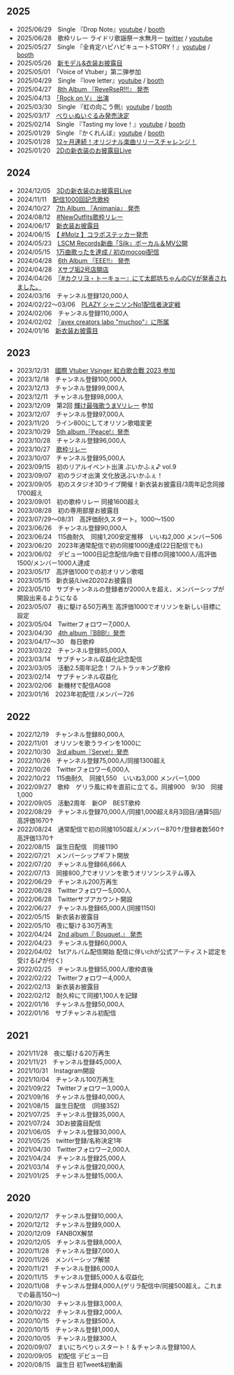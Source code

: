 ﻿## 2025
* 2025/06/29　Single 『Drop Note』[youtube](https://www.youtube.com/watch?v=NfF1BrPKdhQ) / [booth](https://maisakiberry.booth.pm/items/7108521)
* 2025/06/28　歌枠リレー ライドリ歌謡祭ー水無月ー [twitter](https://x.com/MaisakiBerry/status/1936736376856412425) / [youtube](https://www.youtube.com/watch?v=lKmuCNyQyfw)
* 2025/05/27　Single 『全肯定ハピハピキュートSTORY！』[youtube](https://www.youtube.com/watch?v=CfoE7AlT9Gw) / [booth](https://maisakiberry.booth.pm/items/6973630)
* 2025/05/26　[新モデル&衣装お披露目](https://www.youtube.com/watch?v=9G0RAa5cOlY)
* 2025/05/01　「Voice of Vtuber」第二弾参加
* 2025/04/29　Single 『love letter』[youtube](https://www.youtube.com/watch?v=-KV9NriS6Qw) / [booth](https://maisakiberry.booth.pm/items/6856723)
* 2025/04/27　[8th Album 『ReveRseR!!!』 発売](https://www.maisakiberry.com/8th-reverser)
* 2025/04/13　[「Rock on V」 出演](https://x.com/MaisakiBerry/status/1886013630392811976)
* 2025/03/30　Single 『虹の向こう側』[youtube](https://www.youtube.com/watch?v=uJMo_6VWbNU) / [booth](https://maisakiberry.booth.pm/items/6749581)
* 2025/03/17　[べりぃぬいぐるみ発売決定](https://booth.pm/ja/items/6701348)
* 2025/02/14　Single 『Tasting my love！』[youtube](https://www.youtube.com/watch?v=0oiLP4U35wU) / [booth](https://maisakiberry.booth.pm/items/6590835)
* 2025/01/29　Single 『かくれんぼ』[youtube](https://www.youtube.com/watch?v=NnlmnMSXIks) / [booth](https://maisakiberry.booth.pm/items/6535210)
* 2025/01/28　[12ヶ月連続！オリジナル楽曲リリースチャレンジ！](https://x.com/MaisakiBerry/status/1884376072512495625)
* 2025/01/20　[2Dの新衣装のお披露目Live](https://www.youtube.com/watch?v=s8xse8ghpTw)

## 2024
* 2024/12/05　[3Dの新衣装のお披露目Live](https://www.youtube.com/watch?v=tXgcfNdmL84)
* 2024/11/11　[配信1000回記念歌枠](https://www.youtube.com/watch?v=shZ6j7SIGZo)
* 2024/10/27　[7th Album 『Animania』 発売](https://www.maisakiberry.com/7th-animania)
* 2024/08/12　[#NewOutfits歌枠リレー](https://www.youtube.com/watch?v=p0mNIrHhVGI)
* 2024/06/17　[新衣装お披露目](https://www.youtube.com/watch?v=x4_vih6njco)
* 2024/06/15　[【 #Molz 】コラボステッカー発売](https://x.com/MaisakiBerry/status/1801962725251383668)
* 2024/05/23　[LSCM Records新曲「Silk」ボーカル＆MV公開 ](https://x.com/LSmusicopyright/status/1793208513164157138)
* 2024/05/15　[1万曲歌ったを達成 / 初のmocopi配信](https://www.youtube.com/watch?v=IchCmMl04Lo)
* 2024/04/28　[6th Album 『EEE!!』 発売](https://www.maisakiberry.com/6th-eee)
* 2024/04/28　[Xサブ垢2号店開店](https://twitter.com/m_berrychannnn)
* 2024/04/26　[『#カクリヨ・トーキョー』にて太郎坊ちゃんのCVが発表されました。](https://twitter.com/MaisakiBerry/status/1783701568329801780)
* 2024/03/16　チャンネル登録120,000人
* 2024/02/22～03/06　[PLAZY シャニソンNo1配信者決定戦](https://twitter.com/MaisakiBerry/status/1760606375187779610)
* 2024/02/06　チャンネル登録110,000人
* 2024/02/02　[『avex creators labo "muchoo"』に所属](https://twitter.com/MaisakiBerry/status/1753445877644140803)
* 2024/01/16　[新衣装お披露目](https://www.youtube.com/watch?v=_puahGBIXPs)

## 2023
* 2023/12/31　[國際 Vtuber Vsinger 紅白歌合戰 2023 参加](https://www.youtube.com/watch?v=qCrihRF4wvM&t=2664s)
* 2023/12/18　チャンネル登録100,000人
* 2023/12/13　チャンネル登録99,000人
* 2023/12/11　チャンネル登録98,000人
* 2023/12/09　第2回 [輝け最強歌うまVリレー](https://www.youtube.com/watch?v=8nOYm-3JNx0) 参加
* 2023/12/07　チャンネル登録97,000人
* 2023/11/20　ライン800にしてオリソン歌唱変更
* 2023/10/29　[5th album『Peace!』発売](https://www.maisakiberry.com/5th-peace)
* 2023/10/28　チャンネル登録96,000人
* 2023/10/27　[歌枠リレー](https://www.youtube.com/watch?v=S70Y40SBnsw)
* 2023/10/07　チャンネル登録95,000人
* 2023/09/15　初のリアルイベント出演 ぶいかふぇ♪ vol.9
* 2023/09/07　初のラジオ出演 文化放送ぶいかふぇ！
* 2023/09/05　初のスタジオ3Dライブ開催！新衣装お披露目/3周年記念同接1700超え
* 2023/09/01　初の歌枠リレー 同接1600超え
* 2023/08/28　初の専用部屋お披露目
* 2023/07/29～08/31　高評価耐久スタート。1000～1500
* 2023/06/26　チャンネル登録90,000人
* 2023/06/24　115曲耐久　同接1,200安定推移　いいね2,000 メンバー506
* 2023/06/20　2023年通常配信で初の同接1000達成(22日配信でも)
* 2023/06/02　デビュー1000日記念配信/9曲で目標の同接1000人/高評価1500/メンバー1000人達成
* 2023/05/17　高評価1000での初オリソン歌唱
* 2023/05/15　新衣装/Live2D202お披露目
* 2023/05/10　サブチャンネルの登録者が2000人を超え、メンバーシップが開設出来るようになる
* 2023/05/07　夜に駆ける50万再生  高評価1000でオリソンを新しい目標に設定
* 2023/05/04　Twitterフォロワー7,000人
* 2023/04/30　[4th album『BBB!』発売](https://www.maisakiberry.com/4th-bbb)
* 2023/04/17～30　毎日歌枠
* 2023/03/22　チャンネル登録85,000人
* 2023/03/14　サブチャンネル収益化記念配信
* 2023/03/05　活動2.5周年記念！フルトラッキング歌枠
* 2023/02/14　サブチャンネル収益化
* 2023/02/06　新機材で配信AG08
* 2023/01/16　2023年初配信 /メンバー726
## 2022
* 2022/12/19　チャンネル登録80,000人
* 2022/11/01　オリソンを歌うラインを1000に
* 2022/10/30　[3rd album『Serve!』発売](https://www.maisakiberry.com/3rd-serve)
* 2022/10/26　チャンネル登録75,000人/同接1300超え
* 2022/10/26　Twitterフォロワー6,000人
* 2022/10/22　115曲耐久　同接1,550　いいね3,000 メンバー1,000
* 2022/09/27　歌枠　ゲリラ風に枠を直前に立てる。同接900　9/30　同接1,000
* 2022/09/05　活動2周年　新OP　BEST歌枠
* 2022/08/29　チャンネル登録70,000人/同接1,000超え8月3回目/通算5回/高評価1670↑
* 2022/08/24　通常配信で初の同接1050超え/メンバー870↑/登録者数560↑高評価1370↑
* 2022/08/15　誕生日配信　同接1190
* 2022/07/21　メンバーシップギフト開放
* 2022/07/20　チャンネル登録66,666人
* 2022/07/13　同接800⤴でオリソンを歌うオリソンシステム導入
* 2022/06/29　チャンネル200万再生
* 2022/06/28　Twitterフォロワー5,000人
* 2022/06/28　Twitterサブアカウント開設
* 2022/06/27　チャンネル登録65,000人(同接1150)
* 2022/05/15　新衣装お披露目
* 2022/05/10　夜に駆ける30万再生
* 2022/04/24　[2nd album『 Bouquet.』 発売](https://www.maisakiberry.com/2nd-bouquet)
* 2022/04/23　チャンネル登録60,000人
* 2022/04/02　1stアルバム配信開始  配信に伴いchが公式アーティスト認定を受ける(♪が付く)
* 2022/02/25　チャンネル登録55,000人/歌枠直後
* 2022/02/22　Twitterフォロワー4,000人
* 2022/02/13　新衣装お披露目
* 2022/02/12　耐久枠にて同接1,100人を記録
* 2022/01/16　チャンネル登録50,000人
* 2022/01/16　サブチャンネル初配信
## 2021
* 2021/11/28　夜に駆ける20万再生
* 2021/11/21　チャンネル登録45,000人
* 2021/10/31　Instagram開設
* 2021/10/04　チャンネル100万再生
* 2021/09/22　Twitterフォロワー3,000人
* 2021/09/16　チャンネル登録40,000人
* 2021/08/15　誕生日配信　(同接352)
* 2021/07/25　チャンネル登録35,000人
* 2021/07/24　3Dお披露目配信
* 2021/06/05　チャンネル登録30,000人
* 2021/05/25　twitter登録/名称決定1年
* 2021/04/30　Twitterフォロワー2,000人
* 2021/04/24　チャンネル登録25,000人
* 2021/03/14　チャンネル登録20,000人
* 2021/01/25　チャンネル登録15,000人
## 2020
* 2020/12/17　チャンネル登録10,000人
* 2020/12/12　チャンネル登録9,000人
* 2020/12/09　FANBOX解禁
* 2020/12/05　チャンネル登録8,000人
* 2020/11/28　チャンネル登録7,000人
* 2020/11/26　メンバーシップ解禁
* 2020/11/21　チャンネル登録6,000人
* 2020/11/15　チャンネル登録5,000人＆収益化
* 2020/11/08　チャンネル登録4,000人(ゲリラ配信中/同接500超え。これまでの最高150～)
* 2020/10/30　チャンネル登録3,000人
* 2020/10/22　チャンネル登録2,000人
* 2020/10/15　チャンネル登録500人
* 2020/10/15　チャンネル登録1,000人
* 2020/10/05　チャンネル登録300人
* 2020/09/07　まいにちべりぃスタート！＆チャンネル登録100人
* 2020/09/05　初配信 デビュー日
* 2020/08/15　誕生日 初Tweet&初動画